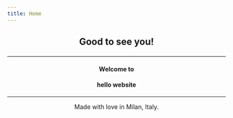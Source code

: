 ```yaml
---
title: Home
---
```

## <p style="text-align: center;">Good to see you!</p>

---

#### <p style="text-align: center;">Welcome to</p>
#### <p style="text-align: center;">hello website</p>

---

<p style="text-align: center;">Made with love in Milan, Italy.</p>
